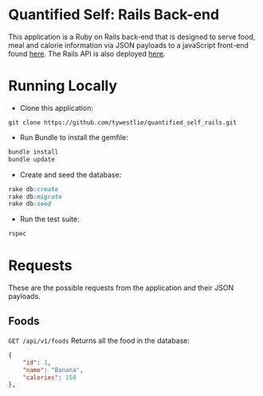 # Quantified Self: Rails Back-end

This application is a Ruby on Rails back-end that is designed to serve food, meal and calorie information via JSON payloads to a javaScript front-end found [here](http://grateful-fairies.surge.sh/index.html). The Rails API is also deployed [here](https://quantified-self-rails-.herokuapp.com/).

# Running Locally

* Clone this application:
```
git clone https://github.com/tywestlie/quantified_self_rails.git
```
* Run Bundle to install the gemfile:
```ruby
bundle install
bundle update
```
* Create and seed the database:
```ruby
rake db:create
rake db:migrate
rake db:seed
```
* Run the test suite:
```ruby
rspec
```

# Requests
These are the possible requests from the application and their JSON payloads.
## Foods
`GET /api/v1/foods` Returns all the food in the database:
```JSON
{
    "id": 1,
    "name": "Banana",
    "calories": 150
},
```



